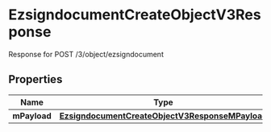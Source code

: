 

# EzsigndocumentCreateObjectV3Response

Response for POST /3/object/ezsigndocument

## Properties

| Name | Type | Description | Notes |
|------------ | ------------- | ------------- | -------------|
|**mPayload** | [**EzsigndocumentCreateObjectV3ResponseMPayload**](EzsigndocumentCreateObjectV3ResponseMPayload.md) |  |  |



